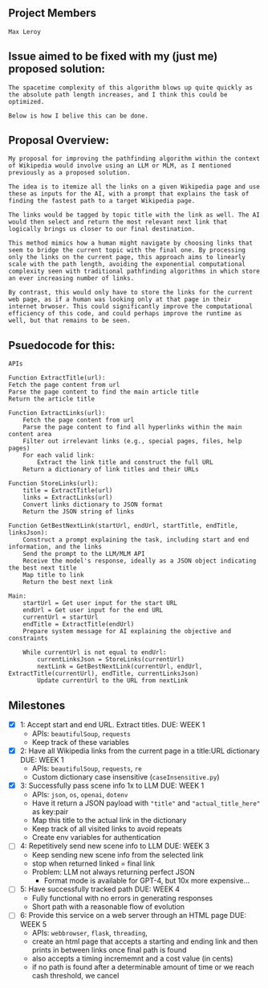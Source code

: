 ## Project Members
    Max Leroy

## Issue aimed to be fixed with my (just me) proposed solution:
    The spacetime complexity of this algorithm blows up quite quickly as the absolute path length increases, and I think this could be optimized. 
    
    Below is how I belive this can be done. 


## Proposal Overview: 
    My proposal for improving the pathfinding algorithm within the context of Wikipedia would involve using an LLM or MLM, as I mentioned previously as a proposed solution. 
    
    The idea is to itemize all the links on a given Wikipedia page and use these as inputs for the AI, with a prompt that explains the task of finding the fastest path to a target Wikipedia page. 
    
    The links would be tagged by topic title with the link as well. The AI would then select and return the most relevant next link that logically brings us closer to our final destination. 
    
    This method mimics how a human might navigate by choosing links that seem to bridge the current topic with the final one. By processing only the links on the current page, this approach aims to linearly scale with the path length, avoiding the exponential computational complexity seen with traditional pathfinding algorithms in which store an ever increasing number of links. 
    
    By contrast, this would only have to store the links for the current web page, as if a human was looking only at that page in their internet brwoser. This could significantly improve the computational efficiency of this code, and could perhaps improve the runtime as well, but that remains to be seen. 


## Psuedocode for this: 
    
    APIs

    Function ExtractTitle(url):
    Fetch the page content from url
    Parse the page content to find the main article title
    Return the article title

    Function ExtractLinks(url):
        Fetch the page content from url
        Parse the page content to find all hyperlinks within the main content area
        Filter out irrelevant links (e.g., special pages, files, help pages)
        For each valid link:
            Extract the link title and construct the full URL
        Return a dictionary of link titles and their URLs

    Function StoreLinks(url):
        title = ExtractTitle(url)
        links = ExtractLinks(url)
        Convert links dictionary to JSON format
        Return the JSON string of links

    Function GetBestNextLink(startUrl, endUrl, startTitle, endTitle, linksJson):
        Construct a prompt explaining the task, including start and end information, and the links
        Send the prompt to the LLM/MLM API
        Receive the model's response, ideally as a JSON object indicating the best next title
        Map title to link
        Return the best next link

    Main:
        startUrl = Get user input for the start URL
        endUrl = Get user input for the end URL
        currentUrl = startUrl
        endTitle = ExtractTitle(endUrl)
        Prepare system message for AI explaining the objective and constraints

        While currentUrl is not equal to endUrl:
            currentLinksJson = StoreLinks(currentUrl)
            nextLink = GetBestNextLink(currentUrl, endUrl, ExtractTitle(currentUrl), endTitle, currentLinksJson)
            Update currentUrl to the URL from nextLink

## Milestones

- [x] 1: Accept start and end URL. Extract titles.                                  DUE: WEEK 1
    - APIs: `beautifulSoup`, `requests`
    - Keep track of these variables
- [x] 2: Have all Wikipedia links from the current page in a title:URL dictionary   DUE: WEEK 1
    - APIs: `beautifulSoup`, `requests`, `re`
    - Custom dictionary case insensitive (`caseInsensitive.py`)
- [x] 3: Successfully pass scene info 1x to LLM                                     DUE: WEEK 1
    - APIs: `json`, `os`, `openai`, `dotenv`
    - Have it return a JSON payload with `"title"` and `"actual_title_here"` as key:pair
    - Map this title to the actual link in the dictionary
    - Keep track of all visited links to avoid repeats
    - Create env variables for authentication
- [ ] 4: Repetitively send new scene info to LLM                                    DUE: WEEK 3
    - Keep sending new scene info from the selected link 
    - stop when returned linked = final link
    - Problem: LLM not always returning perfect JSON
        - Format mode is available for GPT-4, but 10x more expensive... 
- [ ] 5: Have successfully tracked path                                             DUE: WEEK 4
    - Fully functional with no errors in generating responses
    - Short path with a reasonable flow of evolution
- [ ] 6: Provide this service on a web server through an HTML page                  DUE: WEEK 5
    - APIs: `webbrowser`, `flask`, `threading`,
    - create an html page that accepts a starting and ending link and then prints in between links once final path is found
    - also accepts a timing incrememnt and a cost value (in cents)
    - if no path is found after a determinable amount of time or we reach cash threshold, we cancel